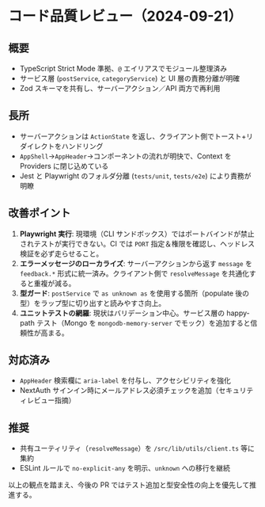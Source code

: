 # コード品質レビュー（2024-09-21）

## 概要
- TypeScript Strict Mode 準拠、`@` エイリアスでモジュール整理済み
- サービス層 (`postService`, `categoryService`) と UI 層の責務分離が明確
- Zod スキーマを共有し、サーバーアクション／API 両方で再利用

## 長所
- サーバーアクションは `ActionState` を返し、クライアント側でトースト+リダイレクトをハンドリング
- `AppShell`→`AppHeader`→コンポーネントの流れが明快で、Context を Providers に閉じ込めている
- Jest と Playwright のフォルダ分離 (`tests/unit`, `tests/e2e`) により責務が明瞭

## 改善ポイント
1. **Playwright 実行**: 現環境（CLI サンドボックス）ではポートバインドが禁止されテストが実行できない。CI では `PORT` 指定＆権限を確認し、ヘッドレス検証を必ず走らせること。
2. **エラーメッセージのローカライズ**: サーバーアクションから返す `message` を `feedback.*` 形式に統一済み。クライアント側で `resolveMessage` を共通化すると重複が減る。
3. **型ガード**: `postService` で `as unknown as` を使用する箇所（populate 後の型）をラップ型に切り出すと読みやすさ向上。
4. **ユニットテストの網羅**: 現状はバリデーション中心。サービス層の happy-path テスト（Mongo を `mongodb-memory-server` でモック）を追加すると信頼性が高まる。

## 対応済み
- `AppHeader` 検索欄に `aria-label` を付与し、アクセシビリティを強化
- NextAuth サインイン時にメールアドレス必須チェックを追加（セキュリティレビュー指摘）

## 推奨
- 共有ユーティリティ（`resolveMessage`）を `/src/lib/utils/client.ts` 等に集約
- ESLint ルールで `no-explicit-any` を明示、`unknown` への移行を継続

以上の観点を踏まえ、今後の PR ではテスト追加と型安全性の向上を優先して推進する。
